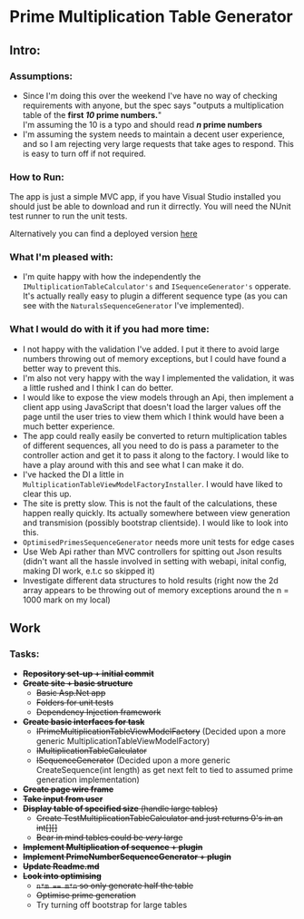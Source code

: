 # Prime Multiplication Table Generator

## Intro:

### Assumptions:
* Since I'm doing this over the weekend I've have no way of checking requirements with anyone, but the spec says "outputs a multiplication table of the **first *10* prime numbers.**"  
I'm assuming the 10 is a typo and should read ***n* prime numbers**
* I'm assuming the system needs to maintain a decent user experience, and so I am rejecting very large requests that take ages to respond. This is easy to turn off if not required.

### How to Run:
The app is just a simple MVC app, if you have Visual Studio installed you should just be able to download and run it dirrectly. 
You will need the NUnit test runner to run the unit tests.

Alternatively you can find a deployed version [here](http://prime-tables.azurewebsites.net/?TableSize=5)  

### What I'm pleased with:
* I'm quite happy with how the independently the `IMultiplicationTableCalculator's` and `ISequenceGenerator's` opperate. It's actually really easy to plugin a different sequence type (as you can see with the `NaturalsSequenceGenerator` I've implemented).

### What I would do with it if you had more time:
* I not happy with the validation I've added. I put it there to avoid large numbers throwing out of memory exceptions, but I could have found a better way to prevent this.
* I'm also not very happy with the way I implemented the validation, it was a little rushed and I think I can do better.
* I would like to expose the view models through an Api, then implement a client app using JavaScript that doesn't load the larger values off the page until the user tries to view them which I think would have been a much better experience.    
* The app could really easily be converted to return multiplication tables of different sequences, all you need to do is pass a parameter to the controller action and get it to pass it along to the factory. I would like to have a play around with this and see what I can make it do.
* I've hacked the DI a little in `MultiplicationTableViewModelFactoryInstaller`. I would have liked to clear this up.
* The site is pretty slow. This is not the fault of the calculations, these happen really quickly. Its actually somewhere between view generation and transmision (possibly bootstrap clientside). I would like to look into this. 
* `OptimisedPrimesSequenceGenerator` needs more unit tests for edge cases
* Use Web Api rather than MVC controllers for spitting out Json results (didn't want all the hassle involved in setting with webapi, inital config, making DI work, e.t.c so skipped it)
* Investigate different data structures to hold results (right now the 2d array appears to be throwing out of memory exceptions around the n = 1000 mark on my local)

## Work

### Tasks:

* ~~**Repository set-up + initial commit**~~
* ~~**Create site + basic structure**~~
  * ~~Basic Asp.Net app~~
  * ~~Folders for unit tests~~
  * ~~Dependency Injection framework~~
* ~~**Create basic interfaces for task**~~  
  * ~~IPrimeMultiplicationTableViewModelFactory~~ (Decided upon a more generic MultiplicationTableViewModelFactory)   
  * ~~IMultiplicationTableCalculator~~   
  * ~~ISequenceGenerator~~ (Decided upon a more generic CreateSequence(int length) as get next felt to tied to assumed prime generation implementation)
* ~~**Create page wire frame**~~
* ~~**Take input from user**~~
* ~~**Display table of specified size** (handle large tables)~~
  * ~~Create TestMultiplicationTableCalculator and just returns 0's in an int[][]~~
  * ~~Bear in mind tables could be *very* large~~
* ~~**Implement Multiplication of sequence + plugin**~~
* ~~**Implement PrimeNumberSequenceGenerator + plugin**~~
* ~~**Update Readme.md**~~
* ~~**Look into optimising**~~
  * ~~`n*m == m*n` so only generate half the table~~
  * ~~Optimise prime generation~~
  * Try turning off bootstrap for large tables